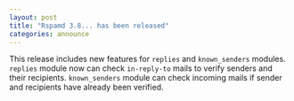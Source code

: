 ```yaml
---
layout: post
title: "Rspamd 3.8... has been released"
categories: announce
---
```


This release includes new features for `replies` and `known_senders` modules. `replies` module now can check `in-reply-to` mails to verify senders and their recipients. `known_senders` module can check incoming mails if sender and recipients have already been verified. 